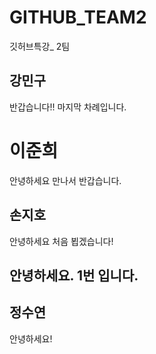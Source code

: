 # GITHUB_TEAM2
깃허브특강_ 2팀

## 강민구
반갑습니다!!  마지막 차례입니다.
 

# 이준희
안녕하세요
만나서 반갑습니다.


## 손지호
안녕하세요 처음 뵙겠습니다!

## 안녕하세요. 1번 입니다.

## 정수연
안녕하세요!


